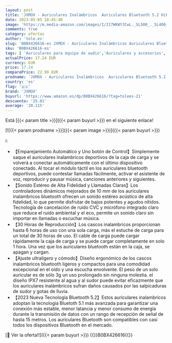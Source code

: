 ```yaml
---
layout: post
title: 'JXMOX - Auriculares Inalámbricos  Auriculares Bluetooth 5.2 HiFi Estéreo Cascos Inalambricos Bluetooth  IPX7 Impermeable 30H Cancelación de Ruido In-Ear Auriculares  para Xiaomi Samsung iPhone Huawei'
date: 2023-05-05 10:45:40
image: 'https://m.media-amazon.com/images/I/217WKWYJCwL._SL500_._SL400_.jpg'
comments: true
category: ofertas
author: 'tole.es'
slug: 'B0BX426616-es JXMOX - Auriculares Inalámbricos Auriculares Bluetooth 5.2...'
sku: 'B0BX426616-es'
tags: [ 'Auriculares para equipo de audio','Auriculares y accesorios','Electrónica','iphone','jxmox','🇪🇸', ]
actualPrice: 17.24 EUR
currency: EUR
price: 17.24
comparePrice: 22.99 EUR
prodname: 'JXMOX - Auriculares Inalámbricos  Auriculares Bluetooth 5.2 HiFi Estéreo Cascos Inalambricos Bluetooth  IPX7 Impermeable 30H Cancelación de Ruido In-Ear Auriculares  para Xiaomi Samsung iPhone Huawei'
country: 'es'
flag: '🇪🇸'
brand: 'JXMOX'
buyurl: 'https://www.amazon.es/dp/B0BX426616/?tag=tolees-21'
descuento: '25.01'
average: '20.115'
---
```


Está [{{< param title >}}]({{< param buyurl >}}) en el siguiente enlace!

[![{{< param prodname >}}]({{< param image >}})]({{< param buyurl >}})

ℹ️:

- 【Emparejamiento Automático y Uno botón de Control】Simplemente saque el auriculares inalambricos deportivos de la caja de carga y se volverá a conectar automáticamente con el último dispositivo conectado. Al tocar el módulo táctil en los auriculares bluetooth deportivos, puede contestar llamadas fácilmente, activar el asistente de voz, reproducir y pausar música, canciones anteriores y siguientes.
- 【Sonido Estéreo de Alta Fidelidad y Llamadas Claras】Los controladores dinámicos mejorados de 10 mm de los auriculares inalambricos bluetooth ofrecen un sonido estéreo acústico de alta fidelidad, lo que permite disfrutar de bajos potentes y agudos nítidos. Tecnología de cancelación de ruido CVC y micrófono integrado claro que reduce el ruido ambiental y el eco, permite un sonido claro sin importar en llamadas o escuchar música.
- 【30 Horas de Reproducción】Los cascos inalambricos proporcionan hasta 6 horas de uso con una sola carga, más el estuche de carga para un total de 30 horas de uso. El cable de carga puede cargar rápidamente la caja de carga y se puede cargar completamente en solo 1 hora. Una vez que los auriculares bluetooth están en la caja, se apagan y cargan.
- 【Ajuste ultraligero y cómodo】Diseño ergonómico de los cascos inalambricos bluetooth ligeros y compactos para una comodidad excepcional en el oído y una escucha envolvente. El peso de un solo auricular es de sólo 3g un uso prolongado sin ninguna molestia. el diseño IPX7 resistente al agua y al sudor puede evitar eficazmente que los auriculares inalámbricos sufran daños causados por las salpicaduras de sudor y gotas de lluvia.
- 【2023 Nueva Tecnología Bluetooth 5.2】Estos auriculares inalambricos adoptan la tecnología Bluetoth 5.1 más avanzada para garantizar una conexión más estable, menor latancia y menor consumo de energía durante la transmisión de datos con un rango de recepción de señal de hasta 15 metros. Los auriculares Bluetooth son compatibles con casi todos los dispositivos Bluetooth en el mercado.

[🛒 Ver la oferta!!]({{< param buyurl >}})
{{<world>}}B0BX426616{{</world>}}
